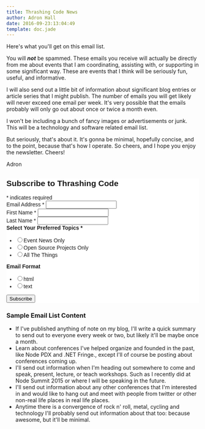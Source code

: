 ```yaml
---
title: Thrashing Code News
author: Adron Hall
date: 2016-09-23:13:04:49
template: doc.jade
---
```

<div id="content">
<div class="container">
<div class="row">
<div class="col-md-7">
<p>Here's what you'll get on this email list.</p>
<p>You will <strong><em>not</em></strong> be spammed. These emails you receive will actually be directly from me about events that I am coordinating, assisting with, or supporting in some significant way. These are events that I think will be seriously fun, useful, and informative.</p>
<p>I will also send out a little bit of information about significant blog entries or article series that I might publish. The number of emails you will get likely will never exceed one email per week. It's very possible that the emails probably will only go out about once or twice a month even.</p>
<p>I won't be including a bunch of fancy images or advertisements or junk. This will be a technology and software related email list.</p>
<p>But seriously, that's about it. It's gonna be minimal, hopefully concise, and to the point, because that's how I operate. So cheers, and I hope you enjoy the newsletter.
Cheers!</p>
<p>Adron</p>
<!-- Begin MailChimp Signup Form -->
<link href="//cdn-images.mailchimp.com/embedcode/classic-10_7.css" rel="stylesheet" type="text/css">
<style type="text/css">
	#mc_embed_signup{background:#fff; clear:left; font:14px Helvetica,Arial,sans-serif; }
	/* Add your own MailChimp form style overrides in your site stylesheet or in this style block.
	   We recommend moving this block and the preceding CSS link to the HEAD of your HTML file. */
</style>
<div id="mc_embed_signup">
<form action="https://adron.us11.list-manage.com/subscribe/post?u=7f73ff0427183b9b64e1f336a&amp;id=a6fc3efde0" method="post" id="mc-embedded-subscribe-form" name="mc-embedded-subscribe-form" class="validate" target="_blank" novalidate>
    <div id="mc_embed_signup_scroll">
	<h2>Subscribe to Thrashing Code</h2>
<div class="indicates-required"><span class="asterisk">*</span> indicates required</div>
<div class="mc-field-group">
	<label for="mce-EMAIL">Email Address  <span class="asterisk">*</span>
</label>
	<input type="email" value="" name="EMAIL" class="required email" id="mce-EMAIL">
</div>
<div class="mc-field-group">
	<label for="mce-FNAME">First Name  <span class="asterisk">*</span>
</label>
	<input type="text" value="" name="FNAME" class="required" id="mce-FNAME">
</div>
<div class="mc-field-group">
	<label for="mce-LNAME">Last Name  <span class="asterisk">*</span>
</label>
	<input type="text" value="" name="LNAME" class="required" id="mce-LNAME">
</div>
<div class="mc-field-group input-group">
    <strong>Select Your Preferred Topics  <span class="asterisk">*</span>
</strong>
    <ul><li><input type="radio" value="Event News Only" name="MMERGE3" id="mce-MMERGE3-0"><label for="mce-MMERGE3-0">Event News Only</label></li>
<li><input type="radio" value="Open Source Projects Only" name="MMERGE3" id="mce-MMERGE3-1"><label for="mce-MMERGE3-1">Open Source Projects Only</label></li>
<li><input type="radio" value="All The Things" name="MMERGE3" id="mce-MMERGE3-2"><label for="mce-MMERGE3-2">All The Things</label></li>
</ul>
</div>
<div class="mc-field-group input-group">
    <strong>Email Format </strong>
    <ul><li><input type="radio" value="html" name="EMAILTYPE" id="mce-EMAILTYPE-0"><label for="mce-EMAILTYPE-0">html</label></li>
<li><input type="radio" value="text" name="EMAILTYPE" id="mce-EMAILTYPE-1"><label for="mce-EMAILTYPE-1">text</label></li>
</ul>
</div>
	<div id="mce-responses" class="clear">
		<div class="response" id="mce-error-response" style="display:none"></div>
		<div class="response" id="mce-success-response" style="display:none"></div>
	</div>    <!-- real people should not fill this in and expect good things - do not remove this or risk form bot signups-->
    <div style="position: absolute; left: -5000px;" aria-hidden="true"><input type="text" name="b_7f73ff0427183b9b64e1f336a_a6fc3efde0" tabindex="-1" value=""></div>
    <div class="clear"><input type="submit" value="Subscribe" name="subscribe" id="mc-embedded-subscribe" class="button"></div>
    </div>
</form>
</div>
<script type='text/javascript' src='//s3.amazonaws.com/downloads.mailchimp.com/js/mc-validate.js'></script><script type='text/javascript'>(function($) {window.fnames = new Array(); window.ftypes = new Array();fnames[0]='EMAIL';ftypes[0]='email';fnames[1]='FNAME';ftypes[1]='text';fnames[2]='LNAME';ftypes[2]='text';fnames[3]='MMERGE3';ftypes[3]='radio';}(jQuery));var $mcj = jQuery.noConflict(true);</script>
<!--End mc_embed_signup-->
<!-- End of Contacts -->
</div>
<div class="col-md-5">
<!-- Contacts info -->
<div class="contacts-info">
<h3>Sample Email List Content</h3>
<ul>
<li>If I've published anything of note on my blog, I'll write a quick summary to send out to everyone every week or two, but likely it'll be maybe once a month.</li>
<li>Learn about conferences I've helped organize and founded in the past, like Node PDX and .NET Fringe., except I'll of course be posting about conferences coming up.</li>
<li>I'll send out information when I'm heading out somewhere to come and speak, present, lecture, or teach workshops. Such as I recently did at Node Summit 2015 or where I will be speaking in the future.</li>
<li>I'll send out information about any other conferences that I'm interested in and would like to hang out and meet with people from twitter or other non-real life places in real life places.</li>
<li>Anytime there is a convergence of rock n' roll, metal, cycling and technology I'll probably send out information about that too: because awesome, but it'll be minimal.</li>
</ul>
</div>
<!-- End of Contacts info -->
</div>
</div>
</div>
</div>